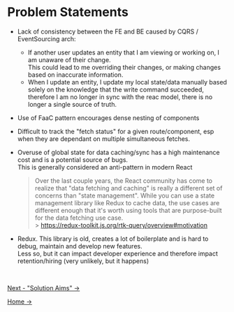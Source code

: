 # Problem Statements

- Lack of consistency between the FE and BE caused by CQRS / EventSourcing arch:

  - If another user updates an entity that I am viewing or working on, I am unaware of their change.<br />
    This could lead to me overriding their changes, or making changes based on inaccurate information.
  - When I update an entity, I update my local state/data manually based solely on the knowledge that the write command succeeded, therefore I am no longer in sync with the reac model, there is no longer a single source of truth.

- Use of FaaC pattern encourages dense nesting of components
- Difficult to track the "fetch status" for a given route/component, esp when they are dependant on multiple simultaneous fetches.
- Overuse of global state for data caching/sync has a high maintenance cost and is a potential source of bugs.<br/>
  This is generally considered an anti-pattern in modern React
  > Over the last couple years, the React community has come to realize that "data fetching and caching" is really a different set of concerns than "state management". While you can use a state management library like Redux to cache data, the use cases are different enough that it's worth using tools that are purpose-built for the data fetching use case.<br /> > https://redux-toolkit.js.org/rtk-query/overview#motivation
- Redux. This library is old, creates a lot of boilerplate and is hard to debug, maintain and develop new features. <br />
  Less so, but it can impact developer experience and therefore impact retention/hiring (very unlikely, but it happens)

<br />

[Next - "Solution Aims" ->](./3.Aims.md)

[Home ->](/README.md)
